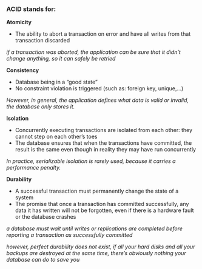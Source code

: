 <h3>ACID stands for:</h3>

**Atomicity**
- The ability to abort a transaction on error and have all writes from that transaction discarded

*if a transaction was aborted, the application can be sure that it didn’t change anything, so it can safely be retried*

**Consistency**
- Database being in a “good state”
- No constraint violation is triggered (such as: foreign key, unique,...)

*However, in general, the application defines what data is valid or invalid, the database only stores it.*

**Isolation**
- Concurrently executing transactions are isolated from each other: they cannot step on each other’s toes
- The database ensures that when the transactions have committed, the result is the same even though in reality they may have run concurrently

*In practice, serializable isolation is rarely used, because it carries a performance penalty.*

**Durability**
- A successful transaction must permanently change the state of a system
- The promise that once a transaction has committed successfully, any data it has written will not be forgotten, even if there is a hardware fault or the database crashes

*a database must wait until writes or replications are completed before reporting a transaction as successfully committed*

*however, perfect durability does not exist, if all your hard disks and all your backups are destroyed at the same time, there’s obviously nothing your database can do to save you*